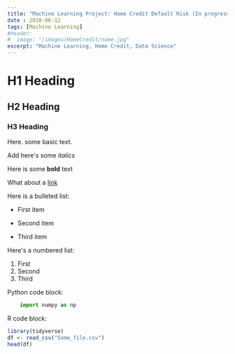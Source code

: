 ```yaml
---
title: "Machine Learning Project: Home Credit Default Risk (In progress)"
date : 2018-06-12
tags: [Machine Learning]
#header:
#  image: "/images/HomeCredit/name.jpg"
excerpt: "Machine Learning, Home Credit, Data Science"
---
```


# H1 Heading

## H2 Heading

### H3 Heading

Here. some basic text.

Add here's some *italics*

Here is some **bold** text

What about a [link](https://github.com/heojstats)

Here is a bulleted list:
* First item
+ Second item
- Third item

Here's a numbered list:
1. First
2. Second
3. Third

Python code block:
```Python
    import numpy as np
```

R code block:
```r
library(tidyverse)
df <- read_csv("Some_file.csv")
head(df)
```

